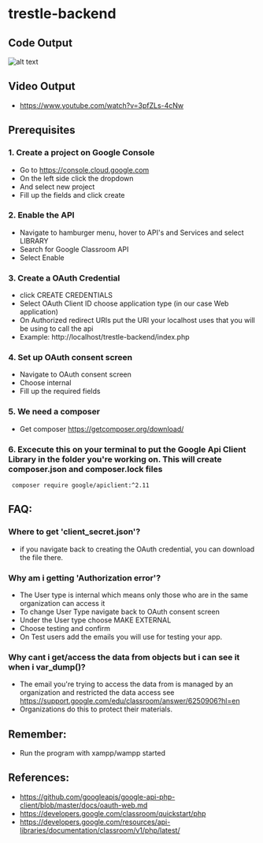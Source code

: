 # trestle-backend
## Code Output
![alt text](https://github.com/GentleHome/trestle-backend-Google-Classroom-API-PHP/blob/master/output.JPG)
## Video Output
- https://www.youtube.com/watch?v=3pfZLs-4cNw
## Prerequisites 
### 1. Create a project on Google Console
- Go to https://console.cloud.google.com
- On the left side click the dropdown
- And select new project
- Fill up the fields and click create
### 2. Enable the API
- Navigate to hamburger menu, hover to API's and Services and select LIBRARY
- Search for Google Classroom API
- Select Enable
### 3. Create a OAuth Credential
- click CREATE CREDENTIALS
- Select OAuth Client ID choose application type (in our case Web application)
- On Authorized redirect URIs put the URI your localhost uses that you will be using to call the api
- Example: http://localhost/trestle-backend/index.php
### 4. Set up OAuth consent screen
- Navigate to OAuth consent screen
- Choose internal
- Fill up the required fields
### 5. We need a composer
- Get composer https://getcomposer.org/download/
### 6. Excecute this on your terminal to put the Google Api Client Library in the folder you're working on. This will create composer.json and composer.lock files
     composer require google/apiclient:^2.11
## FAQ:
### Where to get 'client_secret.json'?
- if you navigate back to creating the OAuth credential, you can download the file there.
### Why am i getting 'Authorization error'?
- The User type is internal which means only those who are in the same organization can access it
- To change User Type navigate back to OAuth consent screen
- Under the User type choose MAKE EXTERNAL
- Choose testing and confirm
- On Test users add the emails you will use for testing your app.
### Why cant i get/access the data from objects but i can see it when i var_dump()?
- The email you're trying to access the data from is managed by an organization and restricted the data access see https://support.google.com/edu/classroom/answer/6250906?hl=en
- Organizations do this to protect their materials.

## Remember:
- Run the program with xampp/wampp started

## References:
- https://github.com/googleapis/google-api-php-client/blob/master/docs/oauth-web.md
- https://developers.google.com/classroom/quickstart/php
- https://developers.google.com/resources/api-libraries/documentation/classroom/v1/php/latest/
